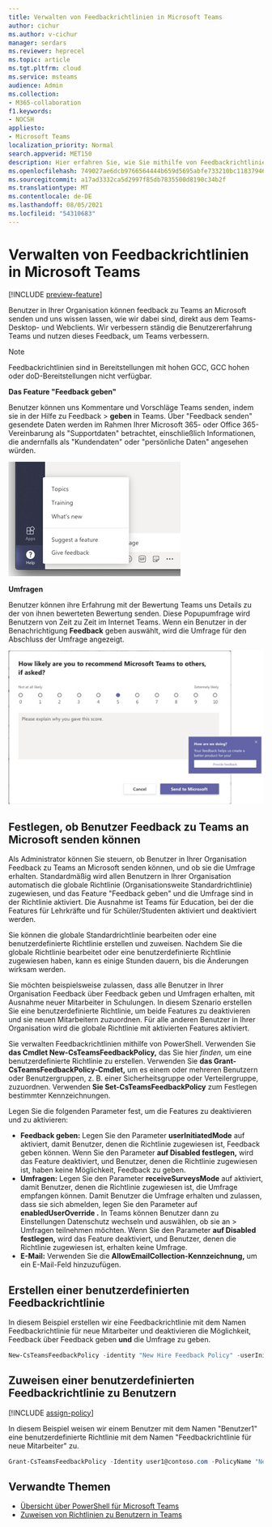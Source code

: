 ```yaml
---
title: Verwalten von Feedbackrichtlinien in Microsoft Teams
author: cichur
ms.author: v-cichur
manager: serdars
ms.reviewer: heprecel
ms.topic: article
ms.tgt.pltfrm: cloud
ms.service: msteams
audience: Admin
ms.collection:
- M365-collaboration
f1.keywords:
- NOCSH
appliesto:
- Microsoft Teams
localization_priority: Normal
search.appverid: MET150
description: Hier erfahren Sie, wie Sie mithilfe von Feedbackrichtlinien steuern können, Teams Benutzer in Ihrer Organisation Feedback zu ihrem Produkt Teams Microsoft übermitteln können.
ms.openlocfilehash: 749027ae6dcb9766564444b659d5695abfe733210bc11837946bd4b328d3ab47
ms.sourcegitcommit: a17ad3332ca5d2997f85db7835500d8190c34b2f
ms.translationtype: MT
ms.contentlocale: de-DE
ms.lasthandoff: 08/05/2021
ms.locfileid: "54310683"
---
```

# <a name="manage-feedback-policies-in-microsoft-teams"></a>Verwalten von Feedbackrichtlinien in Microsoft Teams

[!INCLUDE [preview-feature](includes/preview-feature.md)]

Benutzer in Ihrer Organisation können feedback zu Teams an Microsoft senden und uns wissen lassen, wie wir dabei sind, direkt aus dem Teams-Desktop- und Webclients. Wir verbessern ständig die Benutzererfahrung Teams und nutzen dieses Feedback, um Teams verbessern.

> [!NOTE]
> Feedbackrichtlinien sind in Bereitstellungen mit hohen GCC, GCC hohen oder doD-Bereitstellungen nicht verfügbar.

**Das Feature "Feedback geben"**

Benutzer können uns Kommentare und Vorschläge Teams senden, indem sie in der Hilfe zu Feedback  >  **geben** in Teams. Über "Feedback senden" gesendete Daten werden im Rahmen Ihrer Microsoft 365- oder Office 365-Vereinbarung als "Supportdaten" betrachtet, einschließlich Informationen, die andernfalls als "Kundendaten" oder "persönliche Daten" angesehen würden. 

![Screenshot der Option "Feedback geben" in Teams](media/manage-feedback-policies-in-teams-give-feedback.png)

**Umfragen**

Benutzer können ihre Erfahrung mit der Bewertung Teams uns Details zu der von ihnen bewerteten Bewertung senden. Diese Popupumfrage wird Benutzern von Zeit zu Zeit im Internet Teams. Wenn ein Benutzer in der Benachrichtigung **Feedback** geben auswählt, wird die Umfrage für den Abschluss der Umfrage angezeigt.

![Benachrichtigung und Formular der Umfrage in Teams](media/manage-feedback-policies-in-teams-survey.png)

## <a name="set-whether-users-can-send-feedback-about-teams-to-microsoft"></a>Festlegen, ob Benutzer Feedback zu Teams an Microsoft senden können

Als Administrator können Sie steuern, ob Benutzer in Ihrer Organisation Feedback  zu Teams an Microsoft senden können, und ob sie die Umfrage erhalten. Standardmäßig wird allen Benutzern in Ihrer Organisation automatisch die globale Richtlinie (Organisationsweite Standardrichtlinie) zugewiesen, und das Feature "Feedback geben" und die Umfrage sind in der Richtlinie aktiviert.  Die Ausnahme ist Teams für Education, bei der die Features für Lehrkräfte und für Schüler/Studenten aktiviert und deaktiviert werden.

Sie können die globale Standardrichtlinie bearbeiten oder eine benutzerdefinierte Richtlinie erstellen und zuweisen. Nachdem Sie die globale Richtlinie bearbeitet oder eine benutzerdefinierte Richtlinie zugewiesen haben, kann es einige Stunden dauern, bis die Änderungen wirksam werden.

Sie möchten beispielsweise zulassen, dass alle Benutzer in Ihrer  Organisation Feedback über Feedback geben und Umfragen erhalten, mit Ausnahme neuer Mitarbeiter in Schulungen. In diesem Szenario erstellen Sie eine benutzerdefinierte Richtlinie, um beide Features zu deaktivieren und sie neuen Mitarbeitern zuzuordnen. Für alle anderen Benutzer in Ihrer Organisation wird die globale Richtlinie mit aktivierten Features aktiviert.  

Sie verwalten Feedbackrichtlinien mithilfe von PowerShell. Verwenden Sie **das Cmdlet New-CsTeamsFeedbackPolicy,** das Sie hier *finden, [](https://docs.microsoft.com/office365/enterprise/powershell/manage-skype-for-business-online-with-office-365-powershell)* um eine benutzerdefinierte Richtlinie zu erstellen. Verwenden Sie **das Grant-CsTeamsFeedbackPolicy-Cmdlet,** um es einem oder mehreren Benutzern oder Benutzergruppen, z. B. einer Sicherheitsgruppe oder Verteilergruppe, zuzuordnen. Verwenden **Sie Set-CsTeamsFeedbackPolicy** zum Festlegen bestimmter Kennzeichnungen.

Legen Sie die folgenden Parameter fest, um die Features zu deaktivieren und zu aktivieren:

 - **Feedback geben:** Legen Sie den Parameter  **userInitiatedMode** auf aktiviert, damit Benutzer, denen die Richtlinie zugewiesen ist, Feedback geben können. Wenn Sie den Parameter **auf Disabled festlegen,** wird das Feature deaktiviert, und Benutzer, denen die Richtlinie zugewiesen ist, haben keine Möglichkeit, Feedback zu geben.
 - **Umfragen:** Legen Sie den Parameter  **receiveSurveysMode** auf aktiviert, damit Benutzer, denen die Richtlinie zugewiesen ist, die Umfrage empfangen können. Damit Benutzer die Umfrage erhalten und zulassen, dass sie sich abmelden, legen Sie den Parameter auf **enabledUserOverride .** In Teams können Benutzer dann zu Einstellungen Datenschutz wechseln und auswählen, ob sie an  >   Umfragen teilnehmen möchten. Wenn Sie den Parameter **auf Disabled festlegen,** wird das Feature deaktiviert, und Benutzer, denen die Richtlinie zugewiesen ist, erhalten keine Umfrage.
 - **E-Mail:** Verwenden Sie die **AllowEmailCollection-Kennzeichnung,** um ein E-Mail-Feld hinzuzufügen.

## <a name="create-a-custom-feedback-policy"></a>Erstellen einer benutzerdefinierten Feedbackrichtlinie

In diesem Beispiel erstellen wir eine Feedbackrichtlinie mit dem Namen Feedbackrichtlinie für neue Mitarbeiter und deaktivieren die Möglichkeit, Feedback über Feedback geben **und** die Umfrage zu geben.

```PowerShell
New-CsTeamsFeedbackPolicy -identity "New Hire Feedback Policy" -userInitiatedMode disabled -receiveSurveysMode disabled
```

## <a name="assign-a-custom-feedback-policy-to-users"></a>Zuweisen einer benutzerdefinierten Feedbackrichtlinie zu Benutzern

[!INCLUDE [assign-policy](includes/assign-policy.md)]

In diesem Beispiel weisen wir einem Benutzer mit dem Namen "Benutzer1" eine benutzerdefinierte Richtlinie mit dem Namen "Feedbackrichtlinie für neue Mitarbeiter" zu.

```PowerShell
Grant-CsTeamsFeedbackPolicy -Identity user1@contoso.com -PolicyName "New Hire Feedback Policy"
```

## <a name="related-topics"></a>Verwandte Themen

- [Übersicht über PowerShell für Microsoft Teams](teams-powershell-overview.md)
- [Zuweisen von Richtlinien zu Benutzern in Teams](assign-policies.md)
